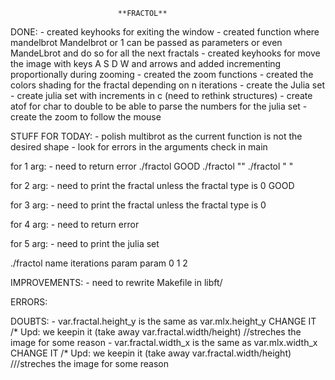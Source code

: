 							**FRACTOL**


DONE:
	- created keyhooks for exiting the window
	- created function where mandelbrot Mandelbrot or 1 can be passed as parameters or even MandeLbrot and do so for all the next fractals
	- created keyhooks for move the image with keys A S D W and arrows and added incrementing proportionally during zooming
	- created the zoom functions
	- created the colors shading for the fractal depending on n iterations
	- create the Julia set
	- create julia set with increments in c (need to rethink structures)
	- create atof for char to double to be able to parse the numbers for the julia set
	- create the zoom to follow the mouse


STUFF FOR TODAY:
	- polish multibrot as the current function is not the desired shape
	- look for errors in the arguments check in main

for 1 arg:
	- need to return error
	./fractol  																			GOOD
	./fractol  ""
	./fractol  " "

for 2 arg:
	- need to print the fractal unless the fractal type is 0							GOOD

for 3 arg:
	- need to print the fractal unless the fractal type is 0

for 4 arg:
	- need to return error

for 5 arg:
	- need to print the julia set

./fractol name iterations param param
	0		1		2

IMPROVEMENTS:
	- need to rewrite Makefile in libft/


ERRORS:


DOUBTS:
	- var.fractal.height_y is the same as var.mlx.height_y		CHANGE IT /* Upd: we keepin it (take away var.fractal.width/height) //streches the image for some reason
	- var.fractal.width_x is the same as var.mlx.width_x		CHANGE IT /* Upd: we keepin it (take away var.fractal.width/height) ///streches the image for some reason